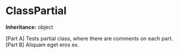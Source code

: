 # ClassPartial

**Inheritance:** object  
  
[Part A] Tests partial class, where there are comments on each part.  
[Part B] Aliquam eget eros ex.  
  

